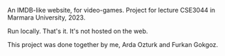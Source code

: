 An IMDB-like website, for video-games. 
Project for lecture CSE3044 in Marmara University, 2023.

Run locally. That's it. It's not hosted on the web.

This project was done together by me, Arda Ozturk and Furkan Gokgoz.
